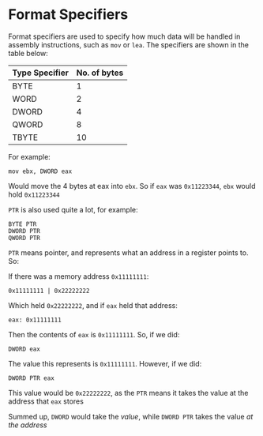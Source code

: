 # Format Specifiers

Format specifiers are used to specify how much data will be handled in assembly instructions, such as `mov` or `lea`. The specifiers are shown in the table below:

| Type Specifier | No. of bytes |
| :--- | :--- |
| BYTE | 1 |
| WORD | 2 |
| DWORD | 4 |
| QWORD | 8 |
| TBYTE | 10 |

For example:

```text
mov ebx, DWORD eax
```

Would move the 4 bytes at eax into `ebx`. So if `eax` was `0x11223344`, `ebx` would hold `0x11223344`

`PTR` is also used quite a lot, for example:

```text
BYTE PTR
DWORD PTR
QWORD PTR
```

`PTR` means pointer, and represents what an address in a register points to. So:

If there was a memory address `0x11111111`:

```text
0x11111111 | 0x22222222
```

Which held `0x22222222`, and if `eax` held that address:

```text
eax: 0x11111111
```

Then the contents of `eax` is `0x11111111`. So, if we did:

```text
DWORD eax
```

The value this represents is `0x11111111`. However, if we did:

```text
DWORD PTR eax
```

This value would be `0x22222222`, as the `PTR` means it takes the value at the address that `eax` stores

Summed up, `DWORD` would take the _value_, while `DWORD PTR` takes the value _at the address_

